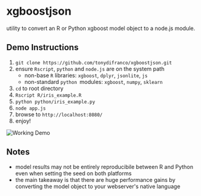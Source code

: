 # xgboostjson
utility to convert an R or Python xgboost model object to a node.js module.

## Demo Instructions
1. `git clone https://github.com/tonydifranco/xgboostjson.git`
1. ensure `Rscript`, `python` and `node.js` are on the system path
    - non-base `R` libraries: `xgboost`, `dplyr`, `jsonlite`, `js`
    - non-standard `python `modules: `xgboost`, `numpy`, `sklearn`
1. `cd` to root directory
1. `Rscript R/iris_example.R`
1. `python python/iris_example.py`
1. `node app.js`
1. browse to `http://localhost:8080/`
1. enjoy!

![Working Demo](https://github.com/tonydifranco/xgboostjson/blob/master/img/demo.PNG?raw=true)

## Notes
* model results may not be entirely reproducibile between R and Python even when setting the seed on both platforms
* the main takeaway is that there are huge performance gains by converting the model object to your webserver's native language
